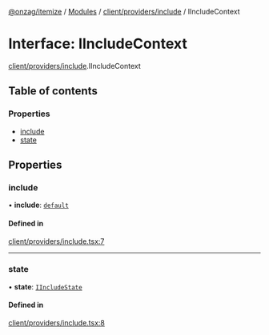 [@onzag/itemize](../README.md) / [Modules](../modules.md) / [client/providers/include](../modules/client_providers_include.md) / IIncludeContext

# Interface: IIncludeContext

[client/providers/include](../modules/client_providers_include.md).IIncludeContext

## Table of contents

### Properties

- [include](client_providers_include.IIncludeContext.md#include)
- [state](client_providers_include.IIncludeContext.md#state)

## Properties

### include

• **include**: [`default`](../classes/base_Root_Module_ItemDefinition_Include.default.md)

#### Defined in

[client/providers/include.tsx:7](https://github.com/onzag/itemize/blob/f2db74a5/client/providers/include.tsx#L7)

___

### state

• **state**: [`IIncludeState`](base_Root_Module_ItemDefinition_Include.IIncludeState.md)

#### Defined in

[client/providers/include.tsx:8](https://github.com/onzag/itemize/blob/f2db74a5/client/providers/include.tsx#L8)
